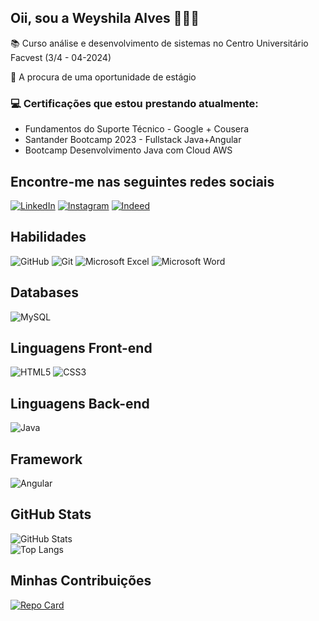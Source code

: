 ## Oii, sou a Weyshila Alves 👩🏻‍💻


📚 Curso análise e desenvolvimento de sistemas no Centro Universitário Facvest (3/4 - 04-2024) 

🧐 A procura de uma oportunidade de estágio

### 💻 Certificações que estou prestando atualmente:
- Fundamentos do Suporte Técnico - Google + Cousera
- Santander Bootcamp 2023 - Fullstack Java+Angular
- Bootcamp Desenvolvimento Java com Cloud AWS 

  
## Encontre-me nas seguintes redes sociais
[![LinkedIn](https://img.shields.io/badge/LinkedIn-001?style=for-the-badge&logo=linkedin&logoColor=0E76A8)](https://www.linkedin.com/in/weyshila-alves-852aa71a4/)
[![Instagram](https://img.shields.io/badge/Instagram-001?style=for-the-badge&logo=instagram)](https://www.instagram.com/alwsehyi/)
[![Indeed](https://img.shields.io/badge/indeed-001?style=for-the-badge&logo=indeed&logoColor=white)](https://profile.indeed.com/resume)
## Habilidades
![GitHub](https://img.shields.io/badge/GitHub-001?style=for-the-badge&logo=github&logoColor=05)
![Git](https://img.shields.io/badge/Git-001?style=for-the-badge&logo=git&logoColor=fff) 
![Microsoft Excel](https://img.shields.io/badge/Microsoft_Excel-001?style=for-the-badge&logo=microsoft-excel&logoColor=white)
![Microsoft Word](https://img.shields.io/badge/Microsoft_Word-001?style=for-the-badge&logo=microsoft-word&logoColor=white)

## Databases
![MySQL](https://img.shields.io/badge/mysql-001.svg?style=for-the-badge&logo=mysql&logoColor=white)

## Linguagens Front-end
![HTML5](https://img.shields.io/badge/HTML5-001?style=for-the-badge&logo=html5)
![CSS3](https://img.shields.io/badge/CSS3-001?style=for-the-badge&logo=css3&logoColor=264CE4)


## Linguagens Back-end
![Java](https://img.shields.io/badge/java-001.svg?style=for-the-badge&logo=openjdk&logoColor=white)

## Framework
![Angular](https://img.shields.io/badge/angular-001.svg?style=for-the-badge&logo=angular&logoColor=white)

## GitHub Stats

![GitHub Stats](https://github-readme-stats.vercel.app/api?username=Weyshila&theme=transparent&bg_color=000&border_color=30A3DC&show_icons=true&icon_color=30A3DC&title_color=E94D5F&text_color=FFF)     
![Top Langs](https://github-readme-stats-git-masterrstaa-rickstaa.vercel.app/api/top-langs/?username=Weyshila&layout=compact&bg_color=000&border_color=30A3DC&title_color=E94D5F&text_color=FFF)


## Minhas Contribuições
[![Repo Card](https://github-readme-stats.vercel.app/api/pin/?username=Weyshila&repo=dio-lab-open-source&bg_color=000&border_color=30A3DC&show_icons=true&icon_color=30A3DC&title_color=E94D5F&text_color=FFF)](https://github.com/Weyshila/dio-lab-open-source)
